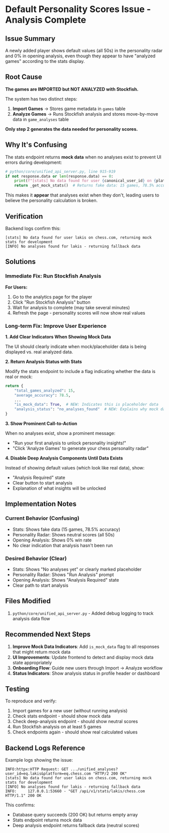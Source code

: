 # Default Personality Scores Issue - Analysis Complete

## Issue Summary
A newly added player shows default values (all 50s) in the personality radar and 0% in opening analysis, even though they appear to have "analyzed games" according to the stats display.

## Root Cause
**The games are IMPORTED but NOT ANALYZED with Stockfish.**

The system has two distinct steps:
1. **Import Games** → Stores game metadata in `games` table
2. **Analyze Games** → Runs Stockfish analysis and stores move-by-move data in `game_analyses` table

**Only step 2 generates the data needed for personality scores.**

## Why It's Confusing

The stats endpoint returns **mock data** when no analyses exist to prevent UI errors during development:

```python
# python/core/unified_api_server.py, line 915-919
if not response.data or len(response.data) == 0:
    print(f"[stats] No data found for user {canonical_user_id} on {platform}, returning mock stats for development")
    return _get_mock_stats()  # Returns fake data: 15 games, 78.5% accuracy, etc.
```

This makes it **appear** that analyses exist when they don't, leading users to believe the personality calculation is broken.

## Verification

Backend logs confirm this:
```
[stats] No data found for user lakis on chess.com, returning mock stats for development
[INFO] No analyses found for lakis - returning fallback data
```

## Solutions

### Immediate Fix: Run Stockfish Analysis

**For Users:**
1. Go to the analytics page for the player
2. Click "Run Stockfish Analysis" button
3. Wait for analysis to complete (may take several minutes)
4. Refresh the page - personality scores will now show real values

### Long-term Fix: Improve User Experience

**1. Add Clear Indicators When Showing Mock Data**

The UI should clearly indicate when mock/placeholder data is being displayed vs. real analyzed data.

**2. Return Analysis Status with Stats**

Modify the stats endpoint to include a flag indicating whether the data is real or mock:

```python
return {
    "total_games_analyzed": 15,
    "average_accuracy": 78.5,
    ...
    "is_mock_data": True,  # NEW: Indicates this is placeholder data
    "analysis_status": "no_analyses_found"  # NEW: Explains why mock data is shown
}
```

**3. Show Prominent Call-to-Action**

When no analyses exist, show a prominent message:
- "Run your first analysis to unlock personality insights!"
- "Click 'Analyze Games' to generate your chess personality radar"

**4. Disable Deep Analysis Components Until Data Exists**

Instead of showing default values (which look like real data), show:
- "Analysis Required" state
- Clear button to start analysis
- Explanation of what insights will be unlocked

## Implementation Notes

### Current Behavior (Confusing)
- Stats: Shows fake data (15 games, 78.5% accuracy)
- Personality Radar: Shows neutral scores (all 50s)
- Opening Analysis: Shows 0% win rate
- No clear indication that analysis hasn't been run

### Desired Behavior (Clear)
- Stats: Shows "No analyses yet" or clearly marked placeholder
- Personality Radar: Shows "Run Analysis" prompt
- Opening Analysis: Shows "Analysis Required" state
- Clear path to start analysis

## Files Modified

1. `python/core/unified_api_server.py` - Added debug logging to track analysis data flow

## Recommended Next Steps

1. **Improve Mock Data Indicators**: Add `is_mock_data` flag to all responses that might return mock data
2. **UI Improvements**: Update frontend to detect and display mock data state appropriately
3. **Onboarding Flow**: Guide new users through Import → Analyze workflow
4. **Status Indicators**: Show analysis status in profile header or dashboard

## Testing

To reproduce and verify:
1. Import games for a new user (without running analysis)
2. Check stats endpoint - should show mock data
3. Check deep-analysis endpoint - should show neutral scores
4. Run Stockfish analysis on at least 5 games
5. Check endpoints again - should show real calculated values

## Backend Logs Reference

Example logs showing the issue:
```
INFO:httpx:HTTP Request: GET .../unified_analyses?user_id=eq.lakis&platform=eq.chess.com "HTTP/2 200 OK"
[stats] No data found for user lakis on chess.com, returning mock stats for development
[INFO] No analyses found for lakis - returning fallback data
INFO:     127.0.0.1:53660 - "GET /api/v1/stats/lakis/chess.com HTTP/1.1" 200 OK
```

This confirms:
- Database query succeeds (200 OK) but returns empty array
- Stats endpoint returns mock data
- Deep analysis endpoint returns fallback data (neutral scores)
